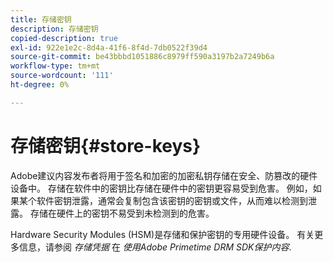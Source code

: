 ```yaml
---
title: 存储密钥
description: 存储密钥
copied-description: true
exl-id: 922e1e2c-8d4a-41f6-8f4d-7db0522f39d4
source-git-commit: be43bbbd1051886c8979ff590a3197b2a7249b6a
workflow-type: tm+mt
source-wordcount: '111'
ht-degree: 0%

---
```


# 存储密钥{#store-keys}

Adobe建议内容发布者将用于签名和加密的加密私钥存储在安全、防篡改的硬件设备中。 存储在软件中的密钥比存储在硬件中的密钥更容易受到危害。 例如，如果某个软件密钥泄露，通常会复制包含该密钥的密钥或文件，从而难以检测到泄露。 存储在硬件上的密钥不易受到未检测到的危害。

Hardware Security Modules (HSM)是存储和保护密钥的专用硬件设备。 有关更多信息，请参阅 *存储凭据* 在 *使用Adobe Primetime DRM SDK保护内容*.
